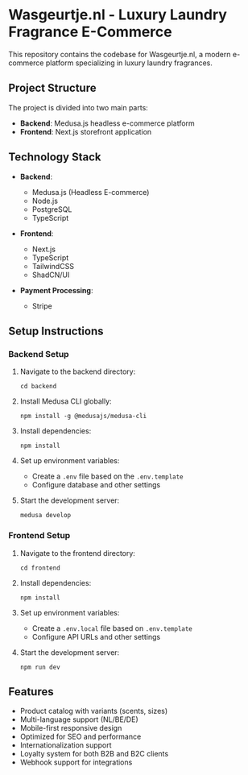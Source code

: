 # Wasgeurtje.nl - Luxury Laundry Fragrance E-Commerce

This repository contains the codebase for Wasgeurtje.nl, a modern e-commerce platform specializing in luxury laundry fragrances.

## Project Structure

The project is divided into two main parts:

- **Backend**: Medusa.js headless e-commerce platform
- **Frontend**: Next.js storefront application

## Technology Stack

- **Backend**:
  - Medusa.js (Headless E-commerce)
  - Node.js
  - PostgreSQL
  - TypeScript

- **Frontend**:
  - Next.js
  - TypeScript
  - TailwindCSS
  - ShadCN/UI

- **Payment Processing**:
  - Stripe

## Setup Instructions

### Backend Setup

1. Navigate to the backend directory:
   ```
   cd backend
   ```

2. Install Medusa CLI globally:
   ```
   npm install -g @medusajs/medusa-cli
   ```

3. Install dependencies:
   ```
   npm install
   ```

4. Set up environment variables:
   - Create a `.env` file based on the `.env.template`
   - Configure database and other settings

5. Start the development server:
   ```
   medusa develop
   ```

### Frontend Setup

1. Navigate to the frontend directory:
   ```
   cd frontend
   ```

2. Install dependencies:
   ```
   npm install
   ```

3. Set up environment variables:
   - Create a `.env.local` file based on `.env.template`
   - Configure API URLs and other settings

4. Start the development server:
   ```
   npm run dev
   ```

## Features

- Product catalog with variants (scents, sizes)
- Multi-language support (NL/BE/DE)
- Mobile-first responsive design
- Optimized for SEO and performance
- Internationalization support
- Loyalty system for both B2B and B2C clients
- Webhook support for integrations 